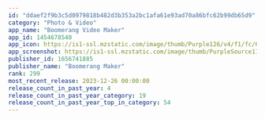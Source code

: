 ```yaml
---
id: "ddaef2f9b3c5d0979818b482d3b353a2bc1afa61e93ad70a86bfc62b99db65d9"
category: "Photo & Video"
app_name: "Boomerang Video Maker"
app_id: 1454678540
app_icon: https://is1-ssl.mzstatic.com/image/thumb/Purple126/v4/f1/fc/6e/f1fc6eee-1c5e-e897-8245-6952b8affe18/AppIcon-0-1x_U007emarketing-0-7-0-85-220.png/1024x1024bb.png
app_screenshot: https://is1-ssl.mzstatic.com/image/thumb/PurpleSource116/v4/1e/a0/6a/1ea06a4e-14ee-be73-b79a-3c4e17773e51/067fdce8-6cd5-447f-8bf3-5d1ccda007c0_Boomerang_iPhoneX_Screen1.jpg/1242x2688bb.png
publisher_id: 1656741885
publisher_name: "Boomerang Maker"
rank: 299
most_recent_release: 2023-12-26 00:00:00
release_count_in_past_year: 4
release_count_in_past_year_category: 19
release_count_in_past_year_top_in_category: 54
---
```

